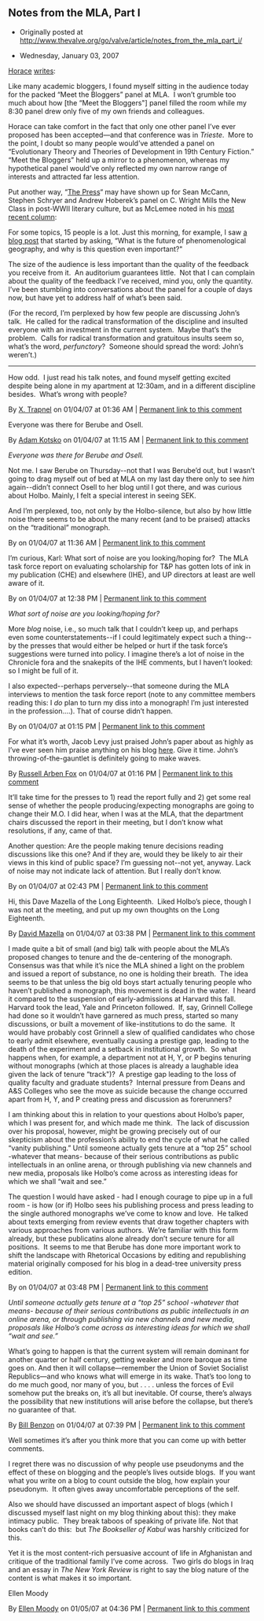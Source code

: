 ## Notes from the MLA, Part I

 * Originally posted at http://www.thevalve.org/go/valve/article/notes_from_the_mla_part_i/

* Wednesday, January 03, 2007 

[Horace](http://delightandinstruct.blogspot.com/) [writes](http://delightandinstruct.blogspot.com/2007/01/meeting-bloggers-at-mla.html):

Like many academic bloggers, I found myself sitting in the audience today for the packed “Meet the Bloggers” panel at MLA.  I won’t grumble too much about how [the “Meet the Bloggers"] panel filled the room while my 8:30 panel drew only five of my own friends and colleagues.

Horace can take comfort in the fact that only one other panel I’ve ever proposed has been accepted—and that conference was in _Trieste_.  More to the point, I doubt so many people would’ve attended a panel on “Evolutionary Theory and Theories of Development in 19th Century Fiction.”  “Meet the Bloggers” held up a mirror to a phenomenon, whereas my hypothetical panel would’ve only reflected my own narrow range of interests and attracted far less attention.  

Put another way, “[The Press](http://www.mclemee.com/)“ may have shown up for Sean McCann, Stephen Schryer and Andrew Hoberek’s panel on C. Wright Mills the New Class in post-WWII literary culture, but as McLemee noted in his [most recent column](http://www.insidehighered.com/views/2007/01/03/mclemee):

For some topics, 15 people is a lot. Just this morning, for example, I saw [a blog post](http://side-effects.blogspot.com/2007/01/phenomenological-geography-1.html) that started by asking, “What is the future of phenomenological geography, and why is this question even important?"

The size of the audience is less important than the quality of the feedback you receive from it.  An auditorium guarantees little.  Not that I can complain about the quality of the feedback I’ve received, mind you, only the quantity.  I’ve been stumbling into conversations about the panel for a couple of days now, but have yet to address half of what’s been said.  

(For the record, I’m perplexed by how few people are discussing John’s talk.  He called for the radical transformation of the discipline and insulted everyone with an investment in the current system.  Maybe that’s the problem.  Calls for radical transformation and gratuitous insults seem so, what’s the word, _perfunctory_?  Someone should spread the word: John’s weren’t.)

---

How odd.  I just read his talk notes, and found myself getting excited despite being alone in my apartment at 12:30am, and in a different discipline besides.  What’s wrong with people?

By [X. Trapnel](http://booksdofurnisharoom.blogspot.com) on 01/04/07 at 01:36 AM | [Permanent link to this comment](http://www.thevalve.org/go/valve/article/notes_from_the_mla_part_i/#13494)
[]()

Everyone was there for Berube and Osell.

By [Adam Kotsko](http://adamkotsko.com/weblog) on 01/04/07 at 11:15 AM | [Permanent link to this comment](http://www.thevalve.org/go/valve/article/notes_from_the_mla_part_i/#13497)
[]()

_Everyone was there for Berube and Osell._

Not me. I saw Berube on Thursday--not that I was Berube’d out, but I wasn’t going to drag myself out of bed at MLA on my last day there only to see _him_ again--didn’t connect Osell to her blog until I got there, and was curious about Holbo. Mainly, I felt a special interest in seeing SEK.

And I’m perplexed, too, not only by the Holbo-silence, but also by how little noise there seems to be about the many recent (and to be praised) attacks on the “traditional” monograph.

By  on 01/04/07 at 11:36 AM | [Permanent link to this comment](http://www.thevalve.org/go/valve/article/notes_from_the_mla_part_i/#13498)
[]()

I’m curious, Karl: What sort of noise are you looking/hoping for?  The MLA task force report on evaluating scholarship for T&P has gotten lots of ink in my publication (CHE) and elsewhere (IHE), and UP directors at least are well aware of it.

By  on 01/04/07 at 12:38 PM | [Permanent link to this comment](http://www.thevalve.org/go/valve/article/notes_from_the_mla_part_i/#13500)
[]()

_What sort of noise are you looking/hoping for?_

More _blog_ noise, i.e., so much talk that I couldn’t keep up, and perhaps even some counterstatements--if I could legitimately expect such a thing--by the presses that would either be helped or hurt if the task force’s suggestions were turned into policy. I imagine there’s a lot of noise in the Chronicle fora and the snakepits of the IHE comments, but I haven’t looked: so I might be full of it.

I also expected--perhaps perversely--that someone during the MLA interviews to mention the task force report (note to any committee members reading this: I _do_ plan to turn my diss into a monograph! I’m just interested in the profession....). That of course didn’t happen.

By  on 01/04/07 at 01:15 PM | [Permanent link to this comment](http://www.thevalve.org/go/valve/article/notes_from_the_mla_part_i/#13502)
[]()

For what it’s worth, Jacob Levy just praised John’s paper about as highly as I’ve ever seen him praise anything on his blog [here](http://jacobtlevy.blogspot.com/2006_12_31_jacobtlevy_archive.html#116787597333637986). Give it time. John’s throwing-of-the-gauntlet is definitely going to make waves.

By [Russell Arben Fox](http://inmedias.blogspot.com) on 01/04/07 at 01:16 PM | [Permanent link to this comment](http://www.thevalve.org/go/valve/article/notes_from_the_mla_part_i/#13503)
[]()

It’ll take time for the presses to 1) read the report fully and 2) get some real sense of whether the people producing/expecting monographs are going to change their M.O. I did hear, when I was at the MLA, that the department chairs discussed the report in their meeting, but I don’t know what resolutions, if any, came of that. 

Another question: Are the people making tenure decisions reading discussions like this one? And if they are, would they be likely to air their views in this kind of public space? I’m guessing not--not yet, anyway. Lack of noise may not indicate lack of attention. But I really don’t know.

By  on 01/04/07 at 02:43 PM | [Permanent link to this comment](http://www.thevalve.org/go/valve/article/notes_from_the_mla_part_i/#13510)
[]()

Hi, this Dave Mazella of the Long Eighteenth.  Liked Holbo’s piece, though I was not at the meeting, and put up my own thoughts on the Long Eighteenth.

By [David Mazella](http://long18th.wordpress.com/) on 01/04/07 at 03:38 PM | [Permanent link to this comment](http://www.thevalve.org/go/valve/article/notes_from_the_mla_part_i/#13517)
[]()

I made quite a bit of small (and big) talk with people about the MLA’s proposed changes to tenure and the de-centering of the monograph.  Consensus was that while it’s nice the MLA shined a light on the problem and issued a report of substance, no one is holding their breath.  The idea seems to be that unless the big old boys  start actually tenuring people who haven’t published a monograph, this movement is dead in the water.  I heard it compared to the suspension of early-admissions at Harvard this fall.  Harvard took the lead, Yale and Princeton followed.  If, say, Grinnell College had done so it wouldn’t have garnered as much press, started so many discussions, or built a movement of like-institutions to do the same.  It would have probably cost Grinnell a slew of qualified candidates who chose to early admit elsewhere, eventually causing a prestige gap, leading to the death of the experiment and a setback in institutional growth.  So what happens when, for example, a department not at H, Y, or P begins tenuring without monographs (which at those places is already a laughable idea given the lack of tenure “track")?  A prestige gap leading to the loss of quality faculty and graduate students?  Internal pressure from Deans and A&S Colleges who see the move as suicide because the change occurred apart from H, Y, and P creating press and discussion as forerunners?  

I am thinking about this in relation to your questions about Holbo’s paper, which I was present for, and which made me think.  The lack of discussion over his proposal, however, might be growing precisely out of our skepticism about the profession’s ability to end the cycle of what he called “vanity publishing.”  Until someone actually gets tenure at a “top 25” school -whatever that means-  because of their serious contributions as public intellectuals in an online arena, or through publishing via new channels and new media, proposals like Holbo’s come across as interesting ideas for which we shall “wait and see.” 

The question I would have asked - had I enough courage to pipe up in a full room - is how (or if) Holbo sees his publishing process and press leading to the single authored monographs we’ve come to know and love.  He talked about texts emerging from review events that draw together chapters with various approaches from various authors.  We’re familiar with this form already, but these publicatins alone already don’t secure tenure for all positions.  It seems to me that Berube has done more important work to shift the landscape with Rhetorical Occasions by editing and republishing material originally composed for his blog in a dead-tree university press edition.

By  on 01/04/07 at 03:48 PM | [Permanent link to this comment](http://www.thevalve.org/go/valve/article/notes_from_the_mla_part_i/#13518)
[]()

_Until someone actually gets tenure at a “top 25” school -whatever that means- because of their serious contributions as public intellectuals in an online arena, or through publishing via new channels and new media, proposals like Holbo’s come across as interesting ideas for which we shall “wait and see.”_

What’s going to happen is that the current system will remain dominant for another quarter or half century, getting weaker and more baroque as time goes on. And then it will collapse—remember the Union of Soviet Socialist Republics—and who knows what will emerge in its wake. That’s too long to do me much good, nor many of you, but . . . . unless the forces of Evil somehow put the breaks on, it’s all but inevitable. Of course, there’s always the possibility that new institutions will arise before the collapse, but there’s no guarantee of that.

By [Bill Benzon](http://new-savanna.blogspot.com/) on 01/04/07 at 07:39 PM | [Permanent link to this comment](http://www.thevalve.org/go/valve/article/notes_from_the_mla_part_i/#13523)
[]()

Well sometimes it’s after you think more that you can come up with better comments.

I regret there was no discussion of why people use pseudonyms and the effect of these on blogging and the people’s lives outside blogs.  If you want what you write on a blog to count outside the blog, how explain your pseudonym.  It often gives away uncomfortable perceptions of the self.

Also we should have discussed an important aspect of blogs (which I discussed myself last night on my blog thinking about this): they make intimacy public.  They break taboos of speaking of private life. Not that books can’t do this:  but _The Bookseller of Kabul_ was harshly criticized for this.

Yet it is the most content-rich persuasive account of life in Afghanistan and critique of the traditional family I’ve come across.  Two girls do blogs in Iraq and an essay in _The New York Review_ is right to say the blog nature of the content is what makes it so important.

Ellen Moody

By [Ellen Moody](http://www.jimandellen.org/ellen/emhome.htm) on 01/05/07 at 04:36 PM | [Permanent link to this comment](http://www.thevalve.org/go/valve/article/notes_from_the_mla_part_i/#13527)

